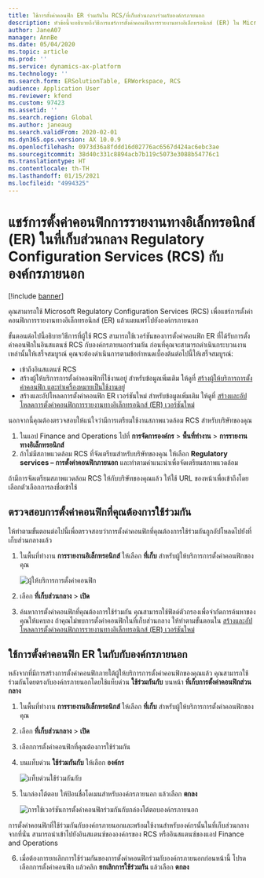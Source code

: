 ```yaml
---
title: ใช้การตั้งค่าคอนฟิก ER ร่วมกันใน RCS/ที่เก็บส่วนกลางร่วมกับองค์กรภายนอก
description: หัวข้อนี้จะอธิบายถึงวิธีการแชร์การตั้งค่าคอนฟิกการรายงานทางอิเล็กทรอนิกส์ (ER) ใน Microsoft Regulatory Configuration Services (RCS) /ที่เก็บส่วนกลางกับองค์กรภายนอกโดยตรง
author: JaneA07
manager: AnnBe
ms.date: 05/04/2020
ms.topic: article
ms.prod: ''
ms.service: dynamics-ax-platform
ms.technology: ''
ms.search.form: ERSolutionTable, ERWorkspace, RCS
audience: Application User
ms.reviewer: kfend
ms.custom: 97423
ms.assetid: ''
ms.search.region: Global
ms.author: janeaug
ms.search.validFrom: 2020-02-01
ms.dyn365.ops.version: AX 10.0.9
ms.openlocfilehash: 0973d36a8fddd16d02776ac6567d424ac6ebc3ae
ms.sourcegitcommit: 38d40c331c8894acb7b119c5073e3088b54776c1
ms.translationtype: HT
ms.contentlocale: th-TH
ms.lasthandoff: 01/15/2021
ms.locfileid: "4994325"
---
```

# <a name="share-electronic-reporting-er-configurations-in-regulatory-configuration-services-rcs-global-repository-with-external-organizations"></a>แชร์การตั้งค่าคอนฟิกการรายงานทางอิเล็กทรอนิกส์ (ER) ในที่เก็บส่วนกลาง Regulatory Configuration Services (RCS) กับองค์กรภายนอก

[!include [banner](../includes/banner.md)]

คุณสามารถใช้ Microsoft Regulatory Configuration Services (RCS) เพื่อแชร์การตั้งค่าคอนฟิกการรายงานทางอิเล็กทรอนิกส์ (ER) แล้วเผยแพร่ไปยังองค์กรภายนอก

ขั้นตอนต่อไปนี้อธิบายวิธีการที่ผู้ใช้ RCS สามารถใช้เวอร์ชันของการตั้งค่าคอนฟิก ER ที่ได้รับการตั้งค่าคอนฟิกในอินสแตนซ์ RCS กับองค์กรภายนอกร่วมกัน ก่อนที่คุณจะสามารถดำเนินกระบวนงานเหล่านั้นให้เสร็จสมบูรณ์ คุณจะต้องดำเนินการตามข้อกำหนดเบื้องต้นต่อไปนี้ให้เสร็จสมบูรณ์:

- เข้าถึงอินสแตนซ์ RCS
- สร้างผู้ให้บริการการตั้งค่าคอนฟิกที่ใช้งานอยู่ สำหรับข้อมูลเพิ่มเติม ให้ดูที่ [สร้างผู้ให้บริการการตั้งค่าคอนฟิก และทำเครื่องหมายเป็นใช้งานอยู่](../../fin-ops-core/dev-itpro/analytics/tasks/er-configuration-provider-mark-it-active-2016-11.md)
- สร้างและอัปโหลดการตั้งค่าคอนฟิก ER เวอร์ชันใหม่ สำหรับข้อมูลเพิ่มเติม ให้ดูที่ [สร้างและอัปโหลดการตั้งค่าคอนฟิกการรายงานทางอิเล็กทรอนิกส์ (ER) เวอร์ชันใหม่](rcs-global-repo-upload.md)

นอกจากนี้คุณต้องตรวจสอบให้แน่ใจว่ามีการเตรียมใช้งานสภาพแวดล้อม RCS สำหรับบริษัทของคุณ

1. ในแอป Finance and Operations ไปที่ **การจัดการองค์กร** \> **พื้นที่ทำงาน** \> **การรายงานทางอิเล็กทรอนิกส์**
2. ถ้าไม่มีสภาพแวดล้อม RCS ที่จัดเตรียมสำหรับบริษัทของคุณ ให้เลือก **Regulatory services – การตั้งค่าคอนฟิกภายนอก** และทำตามคำแนะนำเพื่อจัดเตรียมสภาพแวดล้อม

ถ้ามีการจัดเตรียมสภาพแวดล้อม RCS ให้กับบริษัทของคุณแล้ว ให้ใช้ URL ของหน้าเพื่อเข้าถึงโดยเลือกตัวเลือกการลงชื่อเข้าใช้

## <a name="verify-the-configuration-that-you-want-to-share"></a>ตรวจสอบการตั้งค่าคอนฟิกที่คุณต้องการใช้ร่วมกัน

ให้ทำตามขั้นตอนต่อไปนี้เพื่อตรวจสอบว่าการตั้งค่าคอนฟิกที่คุณต้องการใช้ร่วมกันถูกอัปโหลดไปยังที่เก็บส่วนกลางแล้ว

1. ในพื้นที่ทำงาน **การรายงานอิเล็กทรอนิกส์** ให้เลือก **ที่เก็บ** สำหรับผู้ให้บริการการตั้งค่าคอนฟิกของคุณ

    ![ผู้ให้บริการการตั้งค่าคอนฟิก](media/1_RCS_Repo_for_config_provider.JPG)

2. เลือก **ที่เก็บส่วนกลาง** \> **เปิด**
3. ค้นหาการตั้งค่าคอนฟิกที่คุณต้องการใช้ร่วมกัน คุณสามารถใช้ฟิลด์ตัวกรองเพื่อจำกัดการค้นหาของคุณให้แคบลง ถ้าคุณไม่พบการตั้งค่าคอนฟิกในที่เก็บส่วนกลาง ให้ทำตามขั้นตอนใน [สร้างและอัปโหลดการตั้งค่าคอนฟิกการรายงานทางอิเล็กทรอนิกส์ (ER) เวอร์ชันใหม่](rcs-global-repo-upload.md)

## <a name="share-er-configurations-with-external-organizations"></a>ใช้การตั้งค่าคอนฟิก ER ในกับกับองค์กรภายนอก

หลังจากที่มีการสร้างการตั้งค่าคอนฟิกภายใต้ผู้ให้บริการการตั้งค่าคอนฟิกของคุณแล้ว คุณสามารถใช้ร่วมกันโดยตรงกับองค์กรภายนอกโดยใช้แท็บด่วน **ใช้ร่วมกันกับ** บนหน้า **ที่เก็บการตั้งค่าคอนฟิกส่วนกลาง**

1. ในพื้นที่ทำงาน **การรายงานอิเล็กทรอนิกส์** ให้เลือก **ที่เก็บ** สำหรับผู้ให้บริการการตั้งค่าคอนฟิกของคุณ
2. เลือก **ที่เก็บส่วนกลาง** \> **เปิด** 
3. เลือกการตั้งค่าคอนฟิกที่คุณต้องการใช้ร่วมกัน
4. บนแท็บด่วน **ใช้ร่วมกันกับ** ให้เลือก **องค์กร**

    ![แท็บด่วนใช้ร่วมกันกับ](media/1_RCS_Repo_for_Share_with_org.JPG)

5. ในกล่องโต้ตอบ ให้ป้อนชื่อโดเมนสำหรับองค์กรภายนอก แล้วเลือก **ตกลง**

    ![การใช้เวอร์ชันการตั้งค่าคอนฟิกร่วมกันกับกล่องโต้ตอบองค์กรภายนอก](media/1_RCS_Repo_for_Share_with_form.JPG)

การตั้งค่าคอนฟิกที่ใช้ร่วมกันกับองค์กรภายนอกและพร้อมใช้งานสำหรับองค์กรนั้นในที่เก็บส่วนกลาง จากที่นั่น สามารถนำเข้าไปยังอินสแตนซ์ขององค์กรของ RCS หรืออินสแตนซ์ของแอป Finance and Operations

6. เมื่อต้องการยกเลิกการใช้ร่วมกันของการตั้งค่าคอนฟิกร่วมกับองค์กรภายนอกก่อนหน้านี้ โปรดเลือกการตั้งค่าคอนฟิก แล้วคลิก **ยกเลิกการใช้ร่วมกัน** แล้วเลือก **ตกลง**
